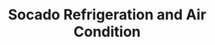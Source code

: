 ---
title: "Socado Refrigeration and Air Condition"
url: /accra/socado-refrigeration-and-air-condition/
shop: Allgemein
---